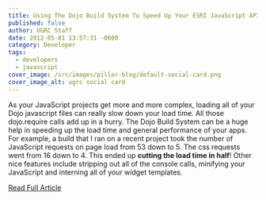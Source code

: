 ```yaml
---
title: Using The Dojo Build System To Speed Up Your ESRI JavaScript API Apps
published: false
author: UGRC Staff
date: 2012-05-01 13:57:31 -0600
category: Developer
tags:
  - developers
  - javascript
cover_image: /src/images/pillar-blog/default-social-card.png
cover_image_alt: ugrc social card
---
```


<p>As your JavaScript projects get more and more complex, loading all of your Dojo javascript files can really slow down your load time. All those dojo.require calls add up in a hurry. The Dojo Build System can be a huge help in speeding up the load time and general performance of your apps. For example, a build that I ran on a recent project took the number of JavaScript requests on page load from 53 down to 5. The css requests went from 16 down to 4. This ended up <strong>cutting the load time in half</strong>! Other nice features include stripping out all of the console calls, minifying your JavaScript and interning all of your widget templates.</p>
<p><a title="Read Full Article" href="https://geospatialscott.blogspot.com/2011/06/using-dojo-build-system-to-speed-up.html">Read Full Article</a></p>
